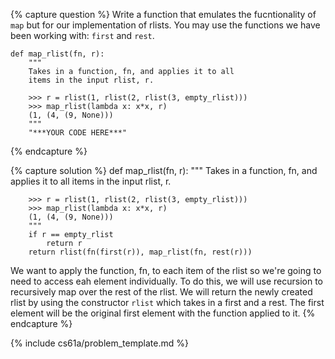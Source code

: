 {% capture question %}
Write a function that emulates the fucntionality of `map` but for our implementation of rlists. You may use the functions we have been working with: `first` and `rest`.

    def map_rlist(fn, r):
        """
        Takes in a function, fn, and applies it to all
        items in the input rlist, r.
        
        >>> r = rlist(1, rlist(2, rlist(3, empty_rlist)))
        >>> map_rlist(lambda x: x*x, r)
        (1, (4, (9, None)))
        """
        "***YOUR CODE HERE***"
{% endcapture %}

{% capture solution %}
    def map_rlist(fn, r):
        """
        Takes in a function, fn, and applies it to all
        items in the input rlist, r.
        
        >>> r = rlist(1, rlist(2, rlist(3, empty_rlist)))
        >>> map_rlist(lambda x: x*x, r)
        (1, (4, (9, None)))
        """
        if r == empty_rlist
            return r
        return rlist(fn(first(r)), map_rlist(fn, rest(r)))

We want to apply the function, fn, to each item of the rlist so we're going to need to access eah element individually. To do this, we will use recursion to recursively map over the rest of the rlist. We will return the newly created rlist by using the constructor `rlist` which takes in a first and a rest. The first element will be the original first element with the function applied to it.
{% endcapture %}

{% include cs61a/problem_template.md %}